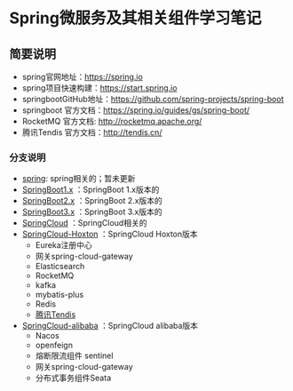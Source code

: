 # Spring微服务及其相关组件学习笔记

## 简要说明

* spring官网地址：https://spring.io
* spring项目快速构建：https://start.spring.io
* springbootGitHub地址：https://github.com/spring-projects/spring-boot
* springboot 官方文档：https://spring.io/guides/gs/spring-boot/
* RocketMQ 官方文档: http://rocketmq.apache.org/
* 腾讯Tendis 官方文档：http://tendis.cn/

### 分支说明

* [spring](https://github.com/vcharfred/spring-demo/tree/spring): spring相关的；暂未更新
* [SpringBoot1.x](https://github.com/vcharfred/spring-demo/tree/SpringBoot1.x) ：SpringBoot 1.x版本的
* [SpringBoot2.x](https://github.com/vcharfred/spring-demo/tree/SpringBoot2.x) ：SpringBoot 2.x版本的
* [SpringBoot3.x](https://github.com/vcharfred/spring-demo/tree/SpringBoot3.x) ：SpringBoot 3.x版本的
* [SpringCloud](https://github.com/vcharfred/spring-demo/tree/SpringCloud) ：SpringCloud相关的
* [SpringCloud-Hoxton](https://github.com/vcharfred/spring-demo/tree/Hoxton) ：SpringCloud Hoxton版本
    * Eureka注册中心
    * 网关spring-cloud-gateway
    * Elasticsearch
    * RocketMQ
    * kafka
    * mybatis-plus
    * Redis
    * [腾讯Tendis](http://tendis.cn/)
* [SpringCloud-alibaba](https://github.com/vcharfred/spring-demo/tree/alibaba) ：SpringCloud alibaba版本
    * Nacos
    * openfeign
    * 熔断限流组件 sentinel
    * 网关spring-cloud-gateway
    * 分布式事务组件Seata
